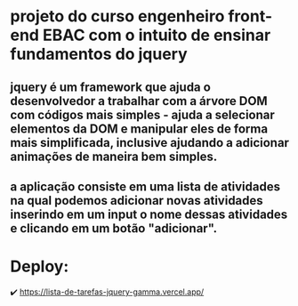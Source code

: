 # projeto do curso engenheiro front-end EBAC com o intuito de ensinar fundamentos do jquery

## jquery é um framework que ajuda o desenvolvedor a trabalhar com a árvore DOM com códigos mais simples - ajuda a selecionar elementos da DOM e manipular eles de forma mais simplificada, inclusive ajudando a adicionar animações de maneira bem simples.

## a aplicação consiste em uma lista de atividades na qual podemos adicionar novas atividades inserindo em um input o nome dessas atividades e clicando em um botão "adicionar".

# Deploy:

✔️ https://lista-de-tarefas-jquery-gamma.vercel.app/
